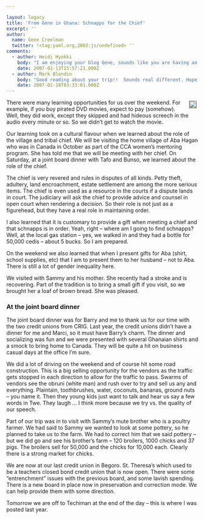 ```yaml
---

layout: legacy
title: 'From Gene in Ghana: Schnapps for the Chief'
excerpt: ''
author:
  name: Gene Creelman
  twitter: !<tag:yaml.org,2002:js/undefined> ''
comments:
  - author: Heidi Hyokki
    body: "I am enjoying your blog Gene, sounds like you are having an incredible trip... and I can hardly wait to see you wear your new shirt to work!\r\n\r\nHave a safe journey!\r\n\r\n"
    date: 2007-02-13T15:57:21.000Z
  - author: Mark Blondin
    body: "Good reading about your trip!!  Sounds real different. Hope all is well look forward to seeing on the course or on the ice.\r\n\r\nMark"
    date: 2007-02-18T03:33:01.000Z
---
```


<p><a href="http://www.flickr.com/photos/21725989@N00/"><img src="http://farm1.static.flickr.com/126/384924626_52a3c36921_m.jpg" style="float:right; border: 2px solid #999999; margin: 4px;" /></a>There were many learning opportunities for us over the weekend. For example,
if you buy pirated <span class="caps">DVD</span> movies, expect to pay (somehow). Well, they did work,
except they skipped and had hideous screech in the audio every minute or so.
So we didn’t get to watch the movie.</p>
<p>Our learning took on a cultural flavour when we learned about the role of the
village and tribal chief. We will be visiting the home village of Aba Hagan
who was in Canada in October as part of the <span class="caps">CCA</span> women’s mentoring program. She
has told me that we will be meeting with her chief. On Saturday, at a joint
board dinner with Tafo and Bunso, we learned about the role of the chief.</p>
<p>The
chief is very revered and rules in disputes of all kinds. Petty theft,
adultery, land encroachment, estate settlement are among the more serious
items.  The chief is even used as a resource in the courts if a dispute lands
in court. The judiciary will ask the chief to provide advice and counsel in
open court when rendering a decision. So their role is not just as a
figurehead, but they have a real role in maintaining order.</p>
<p>I also learned
that it is customary to provide a gift when meeting a chief and that schnapps
is in order. Yeah, right &#8211; where am I going to find schnapps? Well, at the local
gas station – yes, we walked in and they had a bottle for 50,000 cedis – about
5 bucks.   So I am prepared.</p>
<p>On the weekend we also learned that when I present gifts for Aba (shirt,
school supplies, etc) that I am to present them to her husband – not to Aba.
There is still a lot of gender inequality here.</p>
<p>We visited with Sammy and his mother. She recently had a stroke and is
recovering. Part of the tradition is to bring a small gift if you visit, so we
brought her a loaf of brown bread. She was pleased.</p>
<h3>At the joint board dinner</h3>
<p>The joint board dinner was for Barry and me to thank us for our time with the
two credit unions from <span class="caps">CRIG</span>. Last year, the credit unions didn’t have a dinner
for me and Marci, so it must have Barry’s charm. The dinner and socializing
was fun and we were presented with several Ghanaian shirts and a smock to
bring home to Canada. They will be quite a hit on business casual days at the
office I’m sure.</p>
<p>We did a lot of driving on the weekend and of course hit some road
construction. This is a big selling opportunity for the vendors as the traffic
gets stopped in each direction to allow for the traffic to pass. Swarms of
vendors see the obruni (white man) and rush over to try and sell us any and
everything. Plaintain, toothbrushes, water, coconuts, bananas, ground nuts –
you name it. Then they young kids just want to talk and hear us say a few
words in Twe. They laugh &#8230; I think more because we try vs. the quality of our
speech.</p>
<p>Part of our trip was in to visit with Sammy’s mute brother who is a poultry
farmer. We had said to Sammy we wanted to look at some pottery, so he planned
to take us to the farm. We had to correct him that we said pottery – but we
did go and see his brother’s farm – 120 broilers, 1000 chicks and 37 pigs. The
broilers sell for 50,000 and the chicks for 10,000 each. Clearly there is a
strong market for chicks.</p>
<p>We are now at our last credit union in Begoro. St. Theresa’s which used to be
a teachers closed bond credit union that is now open. There were
some “entrenchment” issues with the previous board, and some lavish spending.
There is a new board in place now in preservation and correction mode. We can
help provide them with some direction.</p>
<p>Tomorrow we are off to Techiman at the end of the day &#8211; this is where I was
posted last year.</p>
